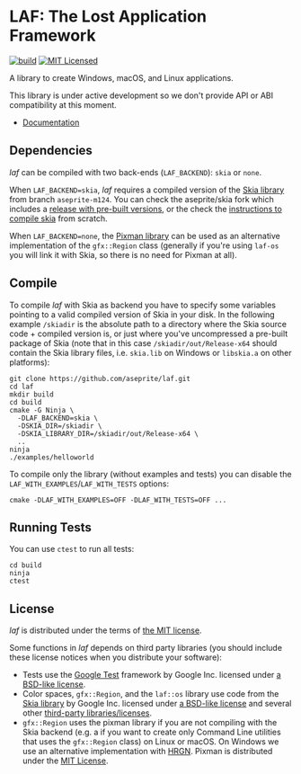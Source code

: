 # LAF: The Lost Application Framework

[![build](https://github.com/aseprite/laf/workflows/build/badge.svg)](https://github.com/aseprite/laf/actions?query=workflow%3Abuild)
[![MIT Licensed](https://img.shields.io/badge/license-MIT-blue.svg)](LICENSE.txt)

A library to create Windows, macOS, and Linux applications.

This library is under active development so we don't provide API or
ABI compatibility at this moment.

* [Documentation](https://aseprite.github.io/laf/)

## Dependencies

*laf* can be compiled with two back-ends (`LAF_BACKEND`): `skia` or `none`.

When `LAF_BACKEND=skia`, *laf* requires a compiled version of the [Skia library](https://skia.org/)
from branch `aseprite-m124`. You can check the aseprite/skia fork
which includes a [release with pre-built versions](https://github.com/aseprite/skia/releases), or
the check the [instructions to compile skia](https://github.com/aseprite/skia#readme) from scratch.

When `LAF_BACKEND=none`, the [Pixman library](http://www.pixman.org/)
can be used as an alternative implementation of the `gfx::Region` class (generally if
you're using `laf-os` you will link it with Skia, so there is no
need for Pixman at all).

## Compile

To compile *laf* with Skia as backend you have to specify some
variables pointing to a valid compiled version of Skia in your
disk. In the following example `/skiadir` is the absolute path to a
directory where the Skia source code + compiled version is, or just
where you've uncompressed a pre-built package of Skia (note that in
this case `/skiadir/out/Release-x64` should contain the Skia library
files, i.e. `skia.lib` on Windows or `libskia.a` on other platforms):

```
git clone https://github.com/aseprite/laf.git
cd laf
mkdir build
cd build
cmake -G Ninja \
  -DLAF_BACKEND=skia \
  -DSKIA_DIR=/skiadir \
  -DSKIA_LIBRARY_DIR=/skiadir/out/Release-x64 \
  ..
ninja
./examples/helloworld
```

To compile only the library (without examples and tests) you can
disable the `LAF_WITH_EXAMPLES`/`LAF_WITH_TESTS` options:

```
cmake -DLAF_WITH_EXAMPLES=OFF -DLAF_WITH_TESTS=OFF ...
```

## Running Tests

You can use `ctest` to run all tests:

```
cd build
ninja
ctest
```

## License

*laf* is distributed under the terms of [the MIT license](LICENSE.txt).

Some functions in *laf* depends on third party libraries (you should
include these license notices when you distribute your software):

* Tests use the [Google Test](https://github.com/aseprite/googletest/tree/master/googletest)
  framework by Google Inc. licensed under
  [a BSD-like license](https://github.com/aseprite/googletest/blob/master/googletest/LICENSE).
* Color spaces, `gfx::Region`, and the `laf::os` library use code from
  the [Skia library](https://skia.org) by Google Inc. licensed under
  [a BSD-like license](https://github.com/aseprite/skia/blob/master/LICENSE)
  and several other [third-party libraries/licenses](https://github.com/aseprite/skia/tree/master/third_party).
* `gfx::Region` uses the pixman library if you are not compiling with
  the Skia backend (e.g. a if you want to create only Command Line
  utilities that uses the `gfx::Region` class) on Linux or macOS. On
  Windows we use an alternative implementation with [HRGN](https://learn.microsoft.com/en-us/windows/win32/gdi/regions).
  Pixman is distributed under the [MIT License](https://cgit.freedesktop.org/pixman/tree/COPYING).
